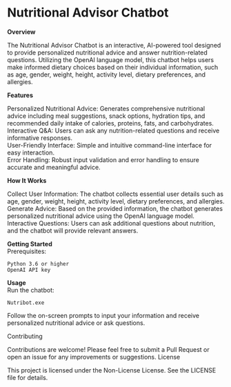 # Nutritional Advisor Chatbot
<strong>Overview</strong>

The Nutritional Advisor Chatbot is an interactive, AI-powered tool designed to provide personalized nutritional advice and answer nutrition-related questions. Utilizing the         OpenAI language model, this chatbot helps users make informed dietary choices based on their individual information, such as age, gender, weight, height, activity level,            dietary preferences, and allergies.

<strong>Features</strong>

Personalized Nutritional Advice: Generates comprehensive nutritional advice including meal suggestions, snack options, hydration tips, and recommended daily intake of calories, proteins, fats, and carbohydrates.
<br>Interactive Q&A: Users can ask any nutrition-related questions and receive informative responses.
<br>User-Friendly Interface: Simple and intuitive command-line interface for easy interaction.
<br>Error Handling: Robust input validation and error handling to ensure accurate and meaningful advice.

<strong>How It Works</strong>

Collect User Information: The chatbot collects essential user details such as age, gender, weight, height, activity level, dietary preferences, and allergies.
<br>Generate Advice: Based on the provided information, the chatbot generates personalized nutritional advice using the OpenAI language model.
<br>Interactive Questions: Users can ask additional questions about nutrition, and the chatbot will provide relevant answers.

<strong>Getting Started</strong><br>
Prerequisites:

    Python 3.6 or higher
    OpenAI API key

<strong>Usage</strong><br>
Run the chatbot:

    Nutribot.exe

Follow the on-screen prompts to input your information and receive personalized nutritional advice or ask questions.

Contributing

Contributions are welcome! Please feel free to submit a Pull Request or open an issue for any improvements or suggestions.
License

This project is licensed under the Non-License License. See the LICENSE file for details.
